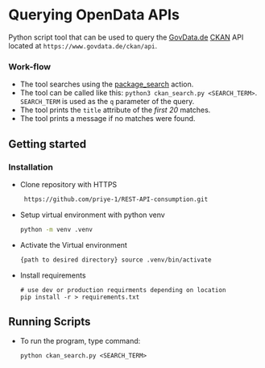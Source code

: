 # Querying OpenData APIs
Python script tool that can be used to query the [GovData.de](https://www.govdata.de/)  [CKAN](https://ckan.org/) API located at `https://www.govdata.de/ckan/api`.

### Work-flow
* The tool searches using the [package_search](https://docs.ckan.org/en/2.8/api/index.html#ckan.logic.action.get.package_search) action.
* The tool can be called like this: `python3 ckan_search.py <SEARCH_TERM>`. `SEARCH_TERM` is used as the `q` parameter of the query.
* The tool prints the `title` attribute of the *first 20* matches.
* The tool prints a message if no matches were found.

## Getting started   
### Installation

- Clone repository with HTTPS

    ```bash
     https://github.com/priye-1/REST-API-consumption.git
    ```

- Setup virtual environment with  python venv

    ```bash
    python -m venv .venv
    ```
- Activate the Virtual environment
    ```bash
    {path to desired directory} source .venv/bin/activate
    ```

- Install requirements

    ```terminal
    # use dev or production requirments depending on location
    pip install -r > requirements.txt
    ```

## Running Scripts
- To run the program, type command:

    ```terminal
    python ckan_search.py <SEARCH_TERM>
    ```
